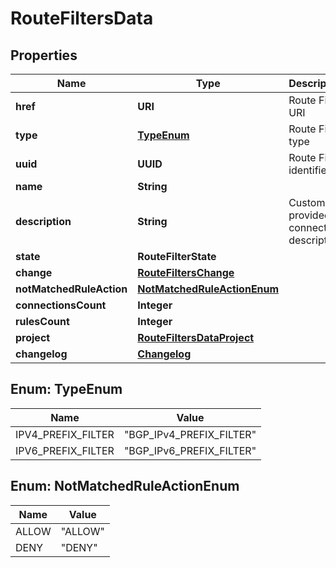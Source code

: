 

# RouteFiltersData


## Properties

| Name | Type | Description | Notes |
|------------ | ------------- | ------------- | -------------|
|**href** | **URI** | Route Filter URI |  [optional] |
|**type** | [**TypeEnum**](#TypeEnum) | Route Filter type |  [optional] |
|**uuid** | **UUID** | Route Filter identifier |  [optional] |
|**name** | **String** |  |  [optional] |
|**description** | **String** | Customer-provided connection description |  [optional] |
|**state** | **RouteFilterState** |  |  [optional] |
|**change** | [**RouteFiltersChange**](RouteFiltersChange.md) |  |  [optional] |
|**notMatchedRuleAction** | [**NotMatchedRuleActionEnum**](#NotMatchedRuleActionEnum) |  |  [optional] |
|**connectionsCount** | **Integer** |  |  [optional] |
|**rulesCount** | **Integer** |  |  [optional] |
|**project** | [**RouteFiltersDataProject**](RouteFiltersDataProject.md) |  |  [optional] |
|**changelog** | [**Changelog**](Changelog.md) |  |  [optional] |



## Enum: TypeEnum

| Name | Value |
|---- | -----|
| IPV4_PREFIX_FILTER | &quot;BGP_IPv4_PREFIX_FILTER&quot; |
| IPV6_PREFIX_FILTER | &quot;BGP_IPv6_PREFIX_FILTER&quot; |



## Enum: NotMatchedRuleActionEnum

| Name | Value |
|---- | -----|
| ALLOW | &quot;ALLOW&quot; |
| DENY | &quot;DENY&quot; |



